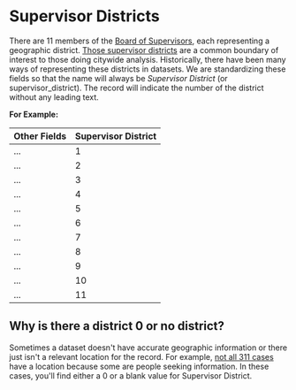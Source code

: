 # Supervisor Districts
There are 11 members of the [Board of Supervisors](http://www.sfbos.org/), each representing a geographic district. [Those supervisor districts](https://data.sfgov.org/Geographic-Locations-and-Boundaries/Supervisor-Districts-as-of-April-2012/xz9b-wyfc) are a common boundary of interest to those doing citywide analysis. Historically, there have been many ways of representing these districts in datasets. We are standardizing these fields so that the name will always be *Supervisor District* (or supervisor_district). The record will indicate the number of the district without any leading text.

**For Example:**

| Other Fields | Supervisor District |
| -- | -- |
| ... | 1 |
| ... | 2 |
| ... | 3 |
| ... | 4 |
| ... | 5 |
| ... | 6 |
| ... | 7 |
| ... | 8 |
| ... | 9 |
| ... | 10 |
| ... | 11 |

## Why is there a district 0 or no district?
Sometimes a dataset doesn't have accurate geographic information or there just isn't a relevant location for the record. For example, [not all 311 cases](https://data.sfgov.org/City-Infrastructure/Case-Data-from-San-Francisco-311-SF311-/vw6y-z8j6) have a location because some are people seeking information. In these cases, you'll find either a 0 or a blank value for Supervisor District.
